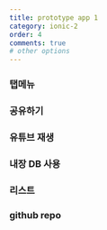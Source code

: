 ```yaml
---
title: prototype app 1
category: ionic-2
order: 4
comments: true
# other options
---
```


### 탭메뉴
### 공유하기
### 유튜브 재생
### 내장 DB 사용
### 리스트

### github repo